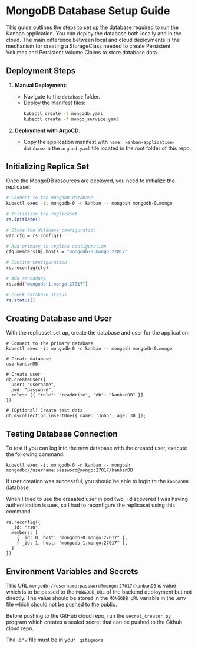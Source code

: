 # MongoDB Database Setup Guide

This guide outlines the steps to set up the database required to run the Kanban application. You can deploy the database both locally and in the cloud. The main difference between local and cloud deployments is the mechanism for creating a StorageClass needed to create Persistent Volumes and Persistent Volume Claims to store database data.

## Deployment Steps

1. **Manual Deployment**:
   - Navigate to the `database` folder.
   - Deploy the manifest files:
     ```bash
     kubectl create -f mongodb.yaml
     kubectl create -f mongo_service.yaml
     ```

2. **Deployment with ArgoCD**:
   - Copy the application manifest with `name: kanban-application-database` in the `argocd.yaml` file located in the root folder of this repo.

## Initializing Replica Set

Once the MongoDB resources are deployed, you need to initialize the replicaset:

```bash
# Connect to the MongoDB database
kubectl exec -it mongodb-0 -n kanban -- mongosh mongodb-0.mongo

# Initialize the replicaset
rs.initiate()

# Store the database configuration
var cfg = rs.config()

# Add primary to replica configuration
cfg.members[0].hosts = "mongodb-0.mongo:27017"

# Confirm configuration
rs.reconfig(cfg)

# Add secondary
rs.add("mongodb-1.mongo:27017")

# Check database status
rs.status()
```
## Creating Database and User
With the replicaset set up, create the database and user for the application:

```
# Connect to the primary database
kubectl exec -it mongodb-0 -n kanban -- mongosh mongodb-0.mongo

# Create database
use kanbanDB

# Create user
db.createUser({
  user: "username",
  pwd: "password",
  roles: [{ "role": "readWrite", "db": "kanbanDB" }]
})

# (Optional) Create test data
db.mycollection.insertOne({ name: 'John', age: 30 });
```

## Testing Database Connection

To test if you can log into the new database with the created user, execute the following command:

```
kubectl exec -it mongodb-0 -n kanban -- mongosh mongodb://username:password@mongo:27017/kanbanDB
```
If user creation was successful, you should be able to login to the `kanbanDB` database

When I tried to use the creaated user in pod two, I discovered I was having authentication issues, so I had to reconfigure
the replicaset using this command

```
rs.reconfig({
  _id: "rs0",
  members: [
    { _id: 0, host: "mongodb-0.mongo:27017" },
    { _id: 1, host: "mongodb-1.mongo:27017" },
  ]
})
```

## Environment Variables and Secrets

This URL `mongodb://username:password@mongo:27017/kanbanDB` is value which is to be passed to the `MONGODB_URL` of the backend deployment but not directly. The value should be stored in the `MONGODB_URL` variable in the .env file which should not be pushed to the public.

Before pushing to the GitHub cloud repo, run the `secret_creator.py` program which creates a sealed secret that can be pushed to the Github cloud repo.

The .env file must be in your `.gitignore`
